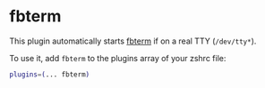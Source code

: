# fbterm

This plugin automatically starts [fbterm](https://ghproxy.com/https://github.com/zhangyuanwei/fbterm)
if on a real TTY (`/dev/tty*`).

To use it, add `fbterm` to the plugins array of your zshrc file:

```zsh
plugins=(... fbterm)
```
